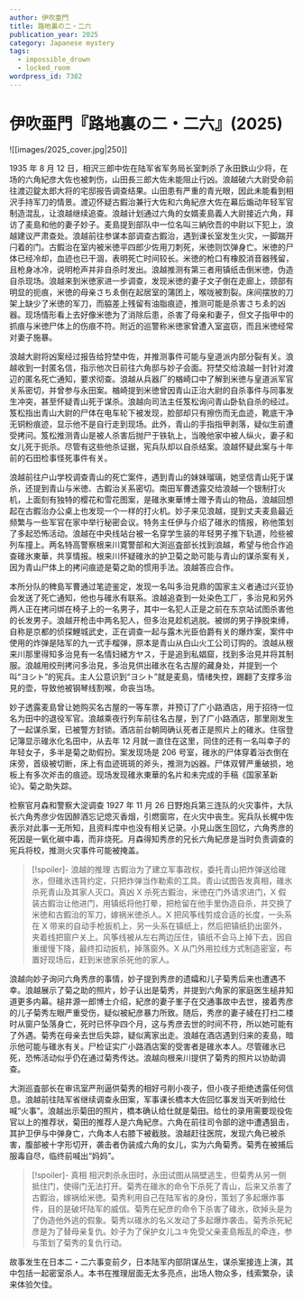 ```yaml
---
author: 伊吹亜門
title: 路地裏の二・二六
publication_year: 2025
category: Japanese mystery
tags:
  - impossible_drown
  - locked_room
wordpress_id: 7382
---
```


# 伊吹亜門『路地裏の二・二六』(2025)

![[images/2025_cover.jpg|250]]

1935 年 8 月 12 日，相沢三郎中佐在陆军省军务局长室刺杀了永田鉄山少将，在场的六角紀彦大佐也被刺伤，山田長三郎大佐未能阻止行凶。浪越破六大尉受命前往渡辺錠太郎大将的宅邸报告调查结果。山田患有严重的青光眼，因此未能看到相沢手持军刀的情景。渡辺怀疑古鍜治兼行大佐和六角紀彦大佐在幕后煽动年轻军官制造混乱，让浪越继续追查。浪越计划通过六角的女婿麦島義人大尉接近六角，拜访了麦島和他的妻子妙子。麦島提到部队中一位名叫三納欣吾的中尉以下犯上，浪越建议严肃查处。浪越前往参谋本部调查古鍜治，遇到课长室发生火灾，一脚踹开闩着的门。古鍜治在室内被米徳平四郎少佐用刀刺死，米徳则饮弹身亡。米徳的尸体已经冷却，血迹也已干涸，表明死亡时间较长。米徳的枪口有橡胶消音器残留，且枪身冰冷，说明枪声并非自杀时发出。浪越推测有第三者用镇纸击倒米徳，伪造自杀现场。浪越来到米徳家进一步调查，发现米徳的妻子文子倒在走廊上，颈部有明显的扼痕，米徳的母亲さちゑ倒在起居室的蒲团上，喉咙被割裂。床间摆放的刀架上缺少了米徳的军刀，而脇差上残留有油脂痕迹，推测可能是杀害さちゑ的凶器。现场情形看上去好像米徳为了消除后患，杀害了母亲和妻子，但文子指甲中的抓痕与米徳尸体上的伤痕不符。附近的巡警称米徳家曾遭入室盗窃，而且米徳经常对妻子施暴。

浪越大尉将凶案经过报告给狩埜中佐，并推测事件可能与皇道派内部分裂有关。浪越收到一封匿名信，指示他次日前往六角邸与妙子会面。狩埜交给浪越一封针对渡辺的匿名死亡通知，要求彻查。浪越从兵器厂的楢崎口中了解到米徳与皇道派军官关系密切，并曾参与永田案。楢崎提到米徳曾因青山正治大尉的自杀事件与同事发生冲突，甚至怀疑青山死于谋杀。浪越向司法主任笈松询问青山卧轨自杀的经过。笈松指出青山大尉的尸体在电车轮下被发现，脸部却只有擦伤而无血迹，靴底干净无铜粉痕迹，显示他不是自行走到现场。此外，青山的手指指甲剥落，疑似生前遭受拷问。笈松推测青山是被人杀害后抛尸于铁轨上，当晚他家中被人纵火，妻子和女儿死于扼杀。尽管有这些他杀证据，宪兵队却以自杀结案。浪越怀疑此案与十年前的石田检事怪死事件有关。

浪越前往户山学校调查青山的死亡案件，遇到青山的妹妹瑠璃，她坚信青山死于谋杀，还提到青山与米徳、古鍜治关系密切。南田军曹透露交给浪越一个银制打火机，上面刻有独特的樱花和雪花图案，是碓氷東華博士赠予青山的物品，浪越回想起在古鍜治办公桌上也发现一个一样的打火机。妙子来见浪越，提到丈夫麦島最近频繁与一些军官在家中举行秘密会议。特务主任伊与介绍了碓氷的情报，称他策划了多起恐怖活动。浪越在中央线站台被一名穿学生装的年轻男子推下轨道，险些被列车撞上。两名特高警察根来川寛警部和大渕巡査部长找到浪越，希望与他合作追查碓氷東華，共享情报。根来川怀疑碓氷的护卫菊之助可能与青山的谋杀案有关，因为青山尸体上的拷问痕迹是菊之助的惯用手法。浪越答应合作。

本所分队的稗島军曹通过笔迹鉴定，发现一名叫多治見鼎的国家主义者通过兴亚协会发送了死亡通知，他也与碓氷有联系。浪越追查到一处染色工厂，多治見和另外两人正在拷问绑在椅子上的一名男子，其中一名犯人正是之前在东京站试图杀害他的长发男子。浪越开枪击中两名犯人，但多治見趁机逃脱。被绑的男子挣脱束缚，自称是京都的侦探鯉城武史，正在调查一起与露木光臣伯爵有关的爆炸案，案件中使用的炸弹是陆军的九一式手榴弹，原本是青山从白山火工公司订购的。浪越从根来川那里得知多治見有一名情妇緒方ヤス，于是追到私娼窟，找到多治見并将其制服。浪越用绞刑拷问多治見，多治見供出碓氷在名古屋的藏身处，并提到一个叫“ヨシト”的宪兵。主人公意识到“ヨシト”就是麦島，情绪失控，踢翻了支撑多治見的壶，导致他被钢琴线割喉，命丧当场。

妙子透露麦島曾让她购买名古屋的一等车票，并预订了广小路酒店，用于招待一位名为田中的退役军官。浪越乘夜行列车前往名古屋，到了广小路酒店，那里刚发生了一起谋杀案，已被警方封锁。酒店前台朝岡确认死者正是照片上的碓氷。住宿登记簿显示碓氷化名田中，从去年 12 月就一直住在这里，同住的还有一名叫幸子的年轻女子，多半是菊之助假扮。案发现场是 206 号室，碓氷的尸体穿着浴衣倒在床旁，首级被切断，床上有血迹斑斑的斧头，推测为凶器。尸体双臂严重破损，地板上有多次斧击的痕迹。现场发现碓氷東華的名片和未完成的手稿《国家革新论》。菊之助失踪。

检察官月森和警察大淀调查 1927 年 11 月 26 日野炮兵第三连队的火灾事件，大队长六角秀彦少佐因醉酒忘记熄灭香烟，引燃窗帘，在火灾中丧生。宪兵队长梶中佐表示对此事一无所知，且资料库中也没有相关记录。小見山医生回忆，六角秀彦的死因是一氧化碳中毒，而非烧死。月森得知秀彦的兄长六角紀彦是当时负责调查的宪兵将校，推测火灾事件可能被掩盖。

> [!spoiler]- 浪越的推理
> 古鍜治为了建立军事政权，委托青山把炸弹送给碓氷，但碓氷违背约定，只把炸弹当作勒索的工具。青山试图告发真相，碓氷杀死青山及其家人灭口。真凶 X 杀死古鍜治，米徳在门外请求进门，X 假装古鍜治让他进门，用镇纸将他打晕，把枪留在他手里伪造自杀，并交换了米徳和古鍜治的军刀，嫁祸米徳杀人。X 把风筝线剪成合适的长度，一头系在 X 带来的自动手枪扳机上，另一头系在镇纸上，然后把镇纸扔出窗外，夹着线把窗户关上。风筝线被从左右两边压住，镇纸不会马上掉下去，因自重缓慢下降，最终扣动扳机，掉落窗外。X 从门外用拉线方式制造密室，布置好现场后，赶到米徳家杀死他的家人。

浪越向妙子询问六角秀彦的事情，妙子提到秀彦的遗孀和儿子菊秀后来也遭遇不幸。浪越展示了菊之助的照片，妙子认出是菊秀，并提到六角家的家庭医生槌井知道更多内幕。槌井源一郎博士介绍，紀彦的妻子峯子在交通事故中去世，接着秀彦的儿子菊秀左眼严重受伤，疑似被紀彦暴力所致。随后，秀彦的妻子綾在打扫二楼时从窗户坠落身亡，死时已怀孕四个月，这与秀彦去世的时间不符，所以她可能有了外遇。菊秀在母亲去世后失踪，疑似离家出走。浪越在酒店遇到归来的麦島，暗示他可能与碓氷有关。尸检证实广小路酒店案的受害者是碓氷本人。尽管碓氷已死，恐怖活动似乎仍在通过菊秀传达。浪越向根来川提供了菊秀的照片以协助调查。

大渕巡査部长在审讯室严刑逼供菊秀的相好弓削小夜子，但小夜子拒绝透露任何信息。浪越前往陆军省继续调查永田案，军事课长橋本大佐回忆事发当天听到给仕喊“火事”。浪越出示菊田的照片，橋本确认给仕就是菊田。给仕的录用需要现役佐官以上的推荐状，菊田的推荐人是六角紀彦。六角在前往司令部的途中遭遇狙击，其护卫伊与中弹身亡，六角本人右膝下被截肢。浪越赶往医院，发现六角已被杀害，腹部被十字形切开，袭击者伪装成六角的女儿，实为六角菊秀。菊秀在被捕后服毒自尽，临终前喊出“妈妈”。

> [!spoiler]- 真相
> 相沢刺杀永田时，永田试图从隔壁逃生，但菊秀从另一侧抵住门，使得门无法打开。菊秀在碓氷的命令下杀死了青山，后来又杀害了古鍜治，嫁祸给米徳。菊秀利用自己在陆军省的身份，策划了多起爆炸事件，目的是破坏陆军的威信。菊秀在紀彦的命令下杀害了碓氷，砍掉头是为了伪造他外逃的假象。菊秀以碓氷的名义发动了多起爆炸袭击。菊秀杀死紀彦是为了替母亲复仇。妙子为了保护女儿ユキ免受父亲麦島叛乱的牵连，参与策划了菊秀的复仇行动。

故事发生在日本二・二六事变前夕，日本陆军内部阴谋丛生，谋杀案接连上演，其中包括一起密室杀人。本书在推理层面无太多亮点，出场人物众多，线索繁杂，读来体验欠佳。
